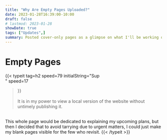 ```yaml
---
title: "Why Are Empty Pages Uploaded?"
date: 2023-01-28T16:39:00-10:00
draft: false
# lastmod: 2023-01-28
showDate: true
tags: ["Updates",]
summary: Posted cover-only pages as a glimpse on what I'll be working on, articles of any topic may possibly surface.
---
```

# Empty Pages

{{< typeit 
  tag=h2
  speed=79
  initialString="Sup<br>"
  speed=17
>}}
<br><br>
It is in my power to view a local version of the website without untimely publishing it. 
<br>
This whole page would be dedicated to explaining my upcoming plans, but then I decided that to avoid tarrying due to urgent matters, I could just make my blank pages visible for the few who revisit.
{{< /typeit >}}

